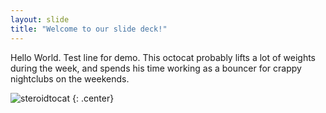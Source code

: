 ```yaml
---
layout: slide
title: "Welcome to our slide deck!"
---
```


Hello World.
Test line for demo.
This octocat probably lifts a lot of weights during the week, and spends his time working as a bouncer for crappy nightclubs on the weekends.

![steroidtocat](https://octodex.github.com/images/steroidtocat.png)
{: .center}
